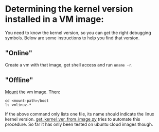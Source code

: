 # Determining the kernel version installed in a VM image:

You need to know the kernel version, so you can get the right debugging symbols. Below are some instructions to help you
find that version.

## "Online"

Create a vm with that image, get shell access and run `uname -r`.

## "Offline"

[Mount](https://gist.github.com/shamil/62935d9b456a6f9877b5) the vm image. Then:

```
cd <mount-path>/boot
ls vmlinuz-*
```

If the above command only lists one file, its name should indicate the linux kernel version.
[get_kernel_ver_from_image.py](../ubuntu/get_kernel_ver_from_image.py) tries to automate this procedure. So far it has
only been tested on ubuntu cloud images though.
